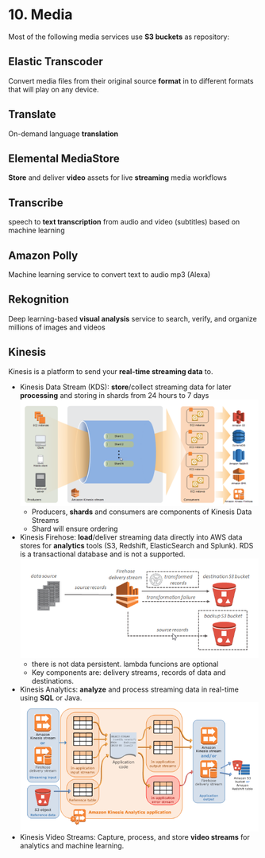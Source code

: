 # 10. Media

Most of the following media services use **S3 buckets** as repository:

## Elastic Transcoder 

Convert media files from their original source **format** in to different formats that will play on any device.

## Translate

On-demand language **translation**

## Elemental MediaStore

**Store** and deliver **video** assets for live **streaming** media workflows

## Transcribe 

speech to **text transcription** from audio and video (subtitles) based on machine learning

## Amazon Polly

Machine learning service to convert text to audio mp3 (Alexa)

## Rekognition

Deep learning-based **visual analysis** service to search, verify, and organize millions of images and videos

## Kinesis

Kinesis is a platform to send your **real-time streaming data** to.

* Kinesis Data Stream (KDS): **store**/collect streaming data for later **processing** and storing in shards from 24 hours to 7 days
    ![](img/Kinesis-Data-Streams.png)
    * Producers, **shards** and consumers are components of Kinesis Data Streams
    * Shard will ensure ordering
* Kinesis Firehose: **load**/deliver streaming data directly into AWS data stores for **analytics** tools (S3, Redshift, ElasticSearch and Splunk). RDS is a transactional database and is not a supported.
    ![](img/Kinesis-Data-Firehose.png)
    * there is not data persistent. lambda funcions are optional 
    * Key components are: delivery streams, records of data and destinations.
* Kinesis Analytics: **analyze** and process streaming data in real-time using **SQL** or Java.
    ![](img/Amazon-Kinesis-Data-Analytics.png)
* Kinesis Video Streams: Capture, process, and store **video streams** for analytics and machine learning.